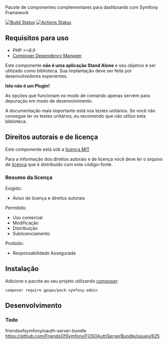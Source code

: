 Pacote de componentes complementares para dashboards com Symfony Framework

[![Build Status](https://secure.travis-ci.org/gpupo/pack-symfony-admin.png?branch=master)](http://travis-ci.org/gpupo/pack-symfony-admin)
[![Actions Status](https://github.com/gpupo/pack-symfony-admin/workflows/CI/badge.svg)](https://github.com/gpupo/pack-symfony-admin/actions)

## Requisitos para uso

* PHP *>=8.0*
* [Composer Dependency Manager](http://getcomposer.org)

Este componente **não é uma aplicação Stand Alone** e seu objetivo é ser utilizado como biblioteca.
Sua implantação deve ser feita por desenvolvedores experientes.

**Isto não é um Plugin!**

As opções que funcionam no modo de comando apenas servem para depuração em modo de
desenvolvimento.

A documentação mais importante está nos testes unitários. Se você não consegue ler os testes unitários, eu recomendo que não utilize esta biblioteca.


## Direitos autorais e de licença

Este componente está sob a [licença MIT](https://github.com/gpupo/common-sdk/blob/master/LICENSE)

Para a informação dos direitos autorais e de licença você deve ler o arquivo
de [licença](https://github.com/gpupo/common-sdk/blob/master/LICENSE) que é distribuído com este código-fonte.

### Resumo da licença

Exigido:

- Aviso de licença e direitos autorais

Permitido:

- Uso comercial
- Modificação
- Distribuição
- Sublicenciamento

Proibido:

- Responsabilidade Assegurada

## Instalação

Adicione o pacote ao seu projeto utilizando [composer](http://getcomposer.org):

    composer require gpupo/pack-symfony-admin

## Desenvolvimento


### Todo

friendsofsymfony/oauth-server-bundle
https://github.com/FriendsOfSymfony/FOSOAuthServerBundle/issues/625
